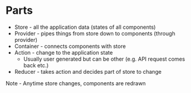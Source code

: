 # Parts

- Store - all the application data (states of all components)
- Provider - pipes things from store down to components (through provider)
- Container - connects components with store
- Action - change to the application state
  - Usually user generated but can be other (e.g. API request comes back etc.)
- Reducer - takes action and decides part of store to change

Note - Anytime store changes, components are redrawn
